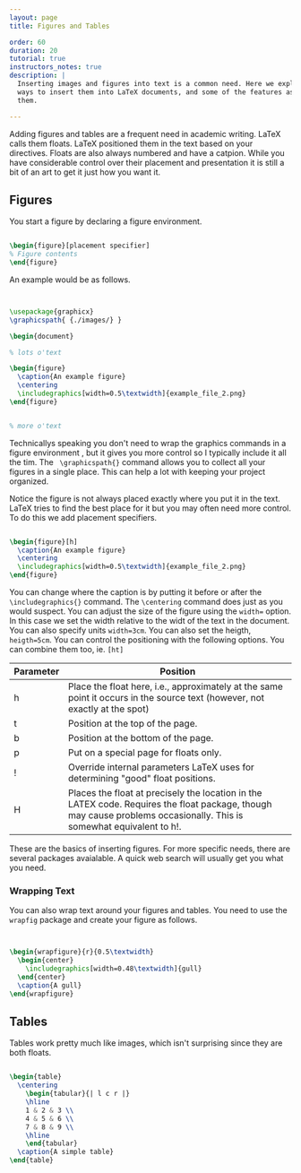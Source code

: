 ```yaml
---
layout: page
title: Figures and Tables

order: 60
duration: 20
tutorial: true
instructors_notes: true
description: |
  Inserting images and figures into text is a common need. Here we explore some of the
  ways to insert them into LaTeX documents, and some of the features associated with 
  them.

---
```


Adding figures and tables are a frequent need in academic writing. LaTeX calls them 
floats. LaTeX positioned them in the text based on your directives. Floats are 
also always numbered and have a catpion. While you have
considerable control over their placement and presentation it is still a bit of 
an art to get it just how you want it.

## Figures

You start a figure by declaring a figure environment. 

```latex

\begin{figure}[placement specifier]
% Figure contents
\end{figure}

```

An example would be as follows. 

```latex 


\usepackage{graphicx}
\graphicspath{ {./images/} }   

\begin{document}

% lots o'text

\begin{figure}
  \caption{An example figure}
  \centering
  \includegraphics[width=0.5\textwidth]{example_file_2.png}
\end{figure}


% more o'text

```

Technicallys speaking you don't need to wrap the graphics commands in a figure environment
, but it gives you more control so I typically include it all the tim. The `
\graphicspath{}` command allows you to collect all your figures in a single place.
This can help a lot with keeping your project organized. 

Notice the figure is not always placed exactly where you put it in the text. LaTeX tries
to find the best place for it but you may often need more control. To do this we add
placement specifiers. 


```latex

\begin{figure}[h]
  \caption{An example figure}
  \centering
  \includegraphics[width=0.5\textwidth]{example_file_2.png}
\end{figure}

```

You can change where the caption is by putting it before or after the `\includegraphics{}`
command. The `\centering` command does just as you would suspect. You can adjust the
size of the figure using the `width=` option. In this case we set the width relative to 
the widt of the text in the document. You can also specify units `width=3cm`. You can
also set the heigth, `heigth=5cm`. You can control the positioning with the following
options. You can combine them too, ie. `[ht]`

| Parameter	| Position |
| --------- | -------- |
| h	| Place the float here, i.e., approximately at the same point it occurs in the source text (however, not exactly at the spot) |
| t	| Position at the top of the page. |
| b	| Position at the bottom of the page. |
| p	| Put on a special page for floats only. |
| !	| Override internal parameters LaTeX uses for determining "good" float positions. |
| H	| Places the float at precisely the location in the LATEX code. Requires the float package, though may cause problems occasionally. This is somewhat equivalent to h!. |


These are the basics of inserting figures. For more specific needs, there are several 
packages avaialable. A quick web search will usually get you what you need.


### Wrapping Text

You can also wrap text around your figures and tables. You need to use the `wrapfig`
package and create your figure as follows.


```latex


\begin{wrapfigure}{r}{0.5\textwidth}
  \begin{center}
    \includegraphics[width=0.48\textwidth]{gull}
  \end{center}
  \caption{A gull}
\end{wrapfigure}

```

## Tables

Tables work pretty much like images, which isn't surprising since they are both 
floats. 

```latex

\begin{table}
  \centering
    \begin{tabular}{| l c r |}
    \hline
    1 & 2 & 3 \\
    4 & 5 & 6 \\
    7 & 8 & 9 \\
    \hline
    \end{tabular}
  \caption{A simple table}
\end{table}

```










